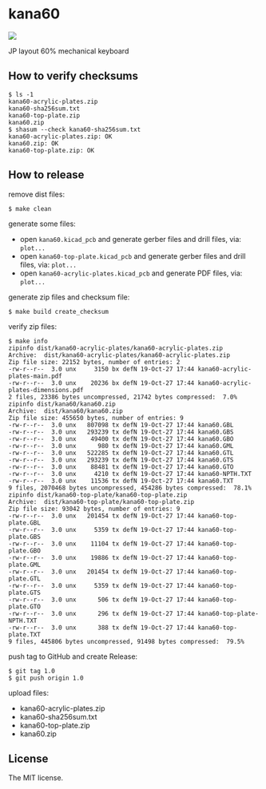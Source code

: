 # kana60

[![](https://img.shields.io/badge/CADLAB.io-kana60-brightgreen)](https://cadlab.io/project/23636)

JP layout 60% mechanical keyboard

## How to verify checksums

```console
$ ls -1
kana60-acrylic-plates.zip
kana60-sha256sum.txt
kana60-top-plate.zip
kana60.zip
$ shasum --check kana60-sha256sum.txt
kana60-acrylic-plates.zip: OK
kana60.zip: OK
kana60-top-plate.zip: OK
```

## How to release

remove dist files:

```console
$ make clean
```

generate some files:

- open `kana60.kicad_pcb` and generate gerber files and drill files, via: `plot...`
- open `kana60-top-plate.kicad_pcb` and generate gerber files and drill files, via: `plot...`
- open `kana60-acrylic-plates.kicad_pcb` and generate PDF files, via: `plot...`

generate zip files and checksum file:

```console
$ make build create_checksum
```

verify zip files:

```console
$ make info
zipinfo dist/kana60-acrylic-plates/kana60-acrylic-plates.zip
Archive:  dist/kana60-acrylic-plates/kana60-acrylic-plates.zip
Zip file size: 22152 bytes, number of entries: 2
-rw-r--r--  3.0 unx     3150 bx defN 19-Oct-27 17:44 kana60-acrylic-plates-main.pdf
-rw-r--r--  3.0 unx    20236 bx defN 19-Oct-27 17:44 kana60-acrylic-plates-dimensions.pdf
2 files, 23386 bytes uncompressed, 21742 bytes compressed:  7.0%
zipinfo dist/kana60/kana60.zip
Archive:  dist/kana60/kana60.zip
Zip file size: 455650 bytes, number of entries: 9
-rw-r--r--  3.0 unx   807098 tx defN 19-Oct-27 17:44 kana60.GBL
-rw-r--r--  3.0 unx   293239 tx defN 19-Oct-27 17:44 kana60.GBS
-rw-r--r--  3.0 unx    49400 tx defN 19-Oct-27 17:44 kana60.GBO
-rw-r--r--  3.0 unx      980 tx defN 19-Oct-27 17:44 kana60.GML
-rw-r--r--  3.0 unx   522285 tx defN 19-Oct-27 17:44 kana60.GTL
-rw-r--r--  3.0 unx   293239 tx defN 19-Oct-27 17:44 kana60.GTS
-rw-r--r--  3.0 unx    88481 tx defN 19-Oct-27 17:44 kana60.GTO
-rw-r--r--  3.0 unx     4210 tx defN 19-Oct-27 17:44 kana60-NPTH.TXT
-rw-r--r--  3.0 unx    11536 tx defN 19-Oct-27 17:44 kana60.TXT
9 files, 2070468 bytes uncompressed, 454286 bytes compressed:  78.1%
zipinfo dist/kana60-top-plate/kana60-top-plate.zip
Archive:  dist/kana60-top-plate/kana60-top-plate.zip
Zip file size: 93042 bytes, number of entries: 9
-rw-r--r--  3.0 unx   201454 tx defN 19-Oct-27 17:44 kana60-top-plate.GBL
-rw-r--r--  3.0 unx     5359 tx defN 19-Oct-27 17:44 kana60-top-plate.GBS
-rw-r--r--  3.0 unx    11104 tx defN 19-Oct-27 17:44 kana60-top-plate.GBO
-rw-r--r--  3.0 unx    19886 tx defN 19-Oct-27 17:44 kana60-top-plate.GML
-rw-r--r--  3.0 unx   201454 tx defN 19-Oct-27 17:44 kana60-top-plate.GTL
-rw-r--r--  3.0 unx     5359 tx defN 19-Oct-27 17:44 kana60-top-plate.GTS
-rw-r--r--  3.0 unx      506 tx defN 19-Oct-27 17:44 kana60-top-plate.GTO
-rw-r--r--  3.0 unx      296 tx defN 19-Oct-27 17:44 kana60-top-plate-NPTH.TXT
-rw-r--r--  3.0 unx      388 tx defN 19-Oct-27 17:44 kana60-top-plate.TXT
9 files, 445806 bytes uncompressed, 91498 bytes compressed:  79.5%
```

push tag to GitHub and create Release:

```console
$ git tag 1.0
$ git push origin 1.0
```

upload files:

- kana60-acrylic-plates.zip
- kana60-sha256sum.txt
- kana60-top-plate.zip
- kana60.zip

## License

The MIT license.
